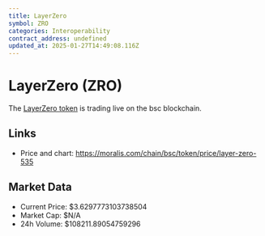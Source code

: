 ```yaml
---
title: LayerZero
symbol: ZRO
categories: Interoperability
contract_address: undefined
updated_at: 2025-01-27T14:49:08.116Z
---
```


# LayerZero (ZRO)
The [LayerZero token](https://moralis.com/chain/bsc/token/price/layer-zero-535) is trading live on the bsc blockchain.

## Links
- Price and chart: https://moralis.com/chain/bsc/token/price/layer-zero-535

## Market Data
- Current Price: $3.6297773103738504
- Market Cap: $N/A
- 24h Volume: $108211.89054759296
